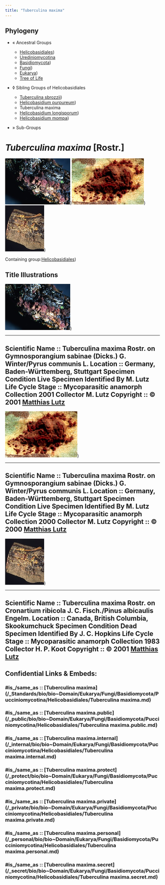 ```yaml
---
title: "Tuberculina maxima"
---
```


## Phylogeny 

-   « Ancestral Groups  
    -  [Helicobasidiales](../Helicobasidiales.md))
    -   [Urediniomycotina](Urediniomycotina)
    -  [Basidiomycota](../../../Basidiomycota.md))
    -  [Fungi](../../../../Fungi.md))
    -  [Eukarya](../../../../../Eukarya.md))
    -   [Tree of Life](../../../../../Tree_of_Life.md)

-   ◊ Sibling Groups of  Helicobasidiales
    -  [Tuberculina sbrozzii](Tuberculina_sbrozzii.md))
    -  [Helicobasidium         purpureum](Helicobasidium_purpureum.md))
    -   Tuberculina maxima
    -  [Helicobasidium         longisporum](Helicobasidium_longisporum.md))
    -  [Helicobasidium mompa](Helicobasidium_mompa.md))

-   » Sub-Groups 

# *Tuberculina maxima* [Rostr.] 
![ ](Tuberculina_maxima/tm837.jpg))![ ](Tuberculina_maxima/tmstgt.jpg))![ ](Tuberculina_maxima/tmDAVFP.jpg))

Containing group:[Helicobasidiales](../Helicobasidiales.md))

## Title Illustrations

![](Tuberculina_maxima/tm837.jpg))

  -----------------------------------------------------------------------------
  Scientific Name ::     Tuberculina maxima Rostr. on Gymnosporangium sabinae (Dicks.) G. Winter/Pyrus communis L.
  Location ::           Germany, Baden-Württemberg, Stuttgart
  Specimen Condition   Live Specimen
  Identified By        M. Lutz
  Life Cycle Stage ::     Mycoparasitic anamorph
  Collection           2001
  Collector            M. Lutz
  Copyright ::            © 2001 [Matthias Lutz](mailto:matthias.lutz@uni-tuebingen.de) 
  -----------------------------------------------------------------------------
![](Tuberculina_maxima/tmstgt.jpg))

  -----------------------------------------------------------------------------
  Scientific Name ::     Tuberculina maxima Rostr. on Gymnosporangium sabinae (Dicks.) G. Winter/Pyrus communis L.
  Location ::           Germany, Baden-Württemberg, Stuttgart
  Specimen Condition   Live Specimen
  Identified By        M. Lutz
  Life Cycle Stage ::     Mycoparasitic anamorph
  Collection           2000
  Collector            M. Lutz
  Copyright ::            © 2000 [Matthias Lutz](mailto:matthias.lutz@uni-tuebingen.de) 
  -----------------------------------------------------------------------------
![](Tuberculina_maxima/tmDAVFP.jpg))

  -----------------------------------------------------------------------------
  Scientific Name ::     Tuberculina maxima Rostr. on Cronartium ribicola J. C. Fisch./Pinus albicaulis Engelm.
  Location ::           Canada, British Columbia, Skookumchuck
  Specimen Condition   Dead Specimen
  Identified By        J. C. Hopkins
  Life Cycle Stage ::     Mycoparasitic anamorph
  Collection           1983
  Collector            H. P. Koot
  Copyright ::            © 2001 [Matthias Lutz](mailto:matthias.lutz@uni-tuebingen.de) 
  -----------------------------------------------------------------------------



## Confidential Links & Embeds: 

### #is_/same_as :: [Tuberculina maxima](/_Standards/bio/bio~Domain/Eukarya/Fungi/Basidiomycota/Pucciniomycotina/Helicobasidiales/Tuberculina maxima.md) 

### #is_/same_as :: [Tuberculina maxima.public](/_public/bio/bio~Domain/Eukarya/Fungi/Basidiomycota/Pucciniomycotina/Helicobasidiales/Tuberculina maxima.public.md) 

### #is_/same_as :: [Tuberculina maxima.internal](/_internal/bio/bio~Domain/Eukarya/Fungi/Basidiomycota/Pucciniomycotina/Helicobasidiales/Tuberculina maxima.internal.md) 

### #is_/same_as :: [Tuberculina maxima.protect](/_protect/bio/bio~Domain/Eukarya/Fungi/Basidiomycota/Pucciniomycotina/Helicobasidiales/Tuberculina maxima.protect.md) 

### #is_/same_as :: [Tuberculina maxima.private](/_private/bio/bio~Domain/Eukarya/Fungi/Basidiomycota/Pucciniomycotina/Helicobasidiales/Tuberculina maxima.private.md) 

### #is_/same_as :: [Tuberculina maxima.personal](/_personal/bio/bio~Domain/Eukarya/Fungi/Basidiomycota/Pucciniomycotina/Helicobasidiales/Tuberculina maxima.personal.md) 

### #is_/same_as :: [Tuberculina maxima.secret](/_secret/bio/bio~Domain/Eukarya/Fungi/Basidiomycota/Pucciniomycotina/Helicobasidiales/Tuberculina maxima.secret.md)

